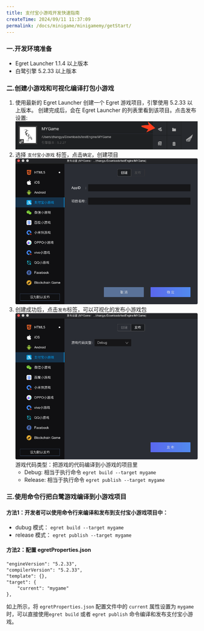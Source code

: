 ```yaml
---
title: 支付宝小游戏开发快速指南
createTime: 2024/09/11 11:37:09
permalink: /docs/minigame/minigamemy/getStart/
---
```

### 一.开发环境准备

* Egret Launcher 1.1.4 以上版本
* 白鹭引擎 5.2.33 以上版本

### 二.创建小游戏和可视化编译打包小游戏

1. 使用最新的 Egret Launcher 创建一个 Egret 游戏项目，引擎使用 5.2.33 以上版本。
创建完成后，会在 Egret Launcher 的列表里看到该项目。点击发布设置:
![](p1.png)
2. 选择 `支付宝小游戏` 标签，点击`确定`，创建项目
![](p2.png)
3. 创建成功后，点击`发布`标签，可以可视化的发布小游戏包
![](p3.png)
游戏代码类型：把游戏的代码编译到小游戏的项目里
	* Debug: 相当于执行命令 `egret build --target mygame`
	* Release: 相当于执行命令 `egret publish --target mygame`

### 三.使用命令行把白鹭游戏编译到小游戏项目
#### 方法1：开发者可以使用命令行来编译和发布到支付宝小游戏项目中：

  * dubug 模式： ```egret build --target mygame```
  * release 模式： ```egret publish --target mygame```

#### 方法2：配置 egretProperties.json

```
"engineVersion": "5.2.33",
"compilerVersion": "5.2.33",
"template": {},
"target": {
	"current": "mygame"
},
```

如上所示，将 `egretProperties.json` 配置文件中的 `current` 属性设置为 `mygame` 时，可以直接使用```egret build``` 或者 ```egret publish``` 命令编译和发布支付宝小游戏。
